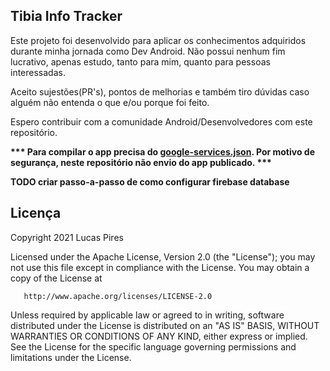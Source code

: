 <b><h2>Tibia Info Tracker</h2></b>

Este projeto foi desenvolvido para aplicar os conhecimentos adquiridos durante minha jornada como Dev Android.
Não possui nenhum fim lucrativo, apenas estudo, tanto para mim, quanto para pessoas interessadas.

Aceito sujestões(PR's), pontos de melhorias e também tiro dúvidas caso alguém não entenda o que e/ou porque foi feito.

Espero contribuir com a comunidade Android/Desenvolvedores com este repositório.

<b> *** Para compilar o app precisa do <u>google-services.json</u>. 
Por motivo de segurança, neste repositório não envio do app publicado. *** </b>

**TODO criar passo-a-passo de como configurar firebase database**

<b><h2> Licença </h2></b>

Copyright 2021 Lucas Pires

   Licensed under the Apache License, Version 2.0 (the "License");
   you may not use this file except in compliance with the License.
   You may obtain a copy of the License at

       http://www.apache.org/licenses/LICENSE-2.0

   Unless required by applicable law or agreed to in writing, software
   distributed under the License is distributed on an "AS IS" BASIS,
   WITHOUT WARRANTIES OR CONDITIONS OF ANY KIND, either express or implied.
   See the License for the specific language governing permissions and
   limitations under the License.
